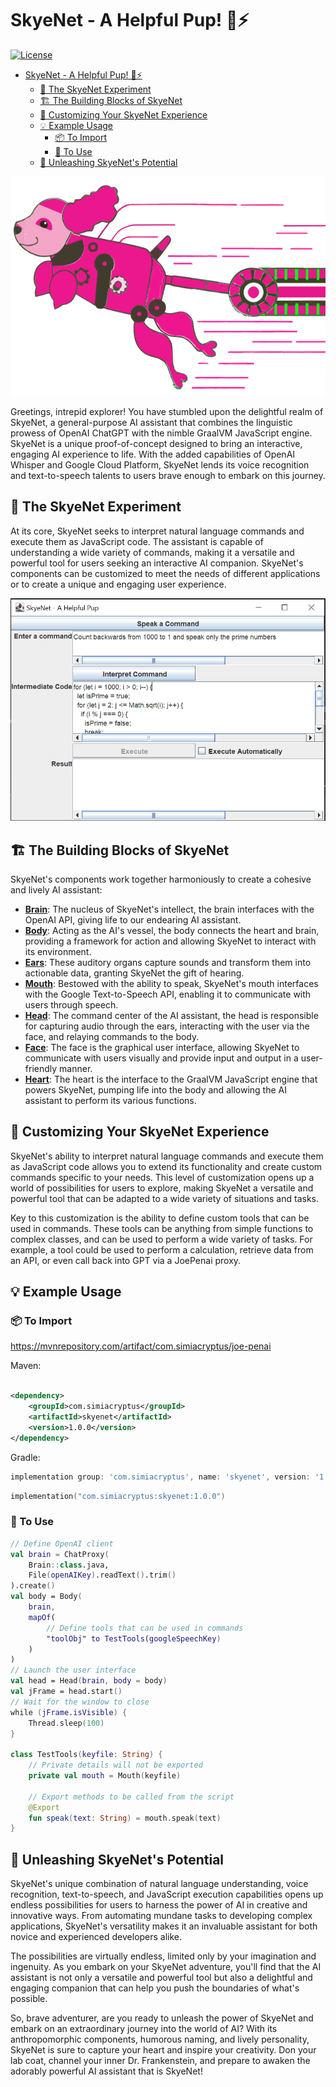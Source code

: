 # SkyeNet - A Helpful Pup! 🐾⚡

[![License](https://img.shields.io/badge/License-Apache%202.0-blue.svg)](https://www.apache.org/licenses/LICENSE-2.0)

<!-- TOC -->
* [SkyeNet - A Helpful Pup! 🐾⚡](#skyenet---a-helpful-pup-)
  * [🧪 The SkyeNet Experiment](#-the-skyenet-experiment)
  * [🏗️ The Building Blocks of SkyeNet](#-the-building-blocks-of-skyenet)
  * [🎨 Customizing Your SkyeNet Experience](#-customizing-your-skyenet-experience)
  * [💡 Example Usage](#-example-usage)
    * [📦 To Import](#-to-import)
    * [🌟 To Use](#-to-use)
  * [🚀 Unleashing SkyeNet's Potential](#-unleashing-skyenets-potential)
<!-- TOC -->

![SkyeNet](skyenet.svg)

Greetings, intrepid explorer! You have stumbled upon the delightful realm of SkyeNet, a general-purpose AI assistant
that combines the linguistic prowess of OpenAI ChatGPT with the nimble GraalVM JavaScript engine. SkyeNet is a unique
proof-of-concept designed to bring an interactive, engaging AI experience to life. With the added capabilities of OpenAI
Whisper and Google Cloud Platform, SkyeNet lends its voice recognition and text-to-speech talents to users brave enough
to embark on this journey.

## 🧪 The SkyeNet Experiment

At its core, SkyeNet seeks to interpret natural language commands and execute them as JavaScript code. The assistant is
capable of understanding a wide variety of commands, making it a versatile and powerful tool for users seeking an
interactive AI companion. SkyeNet's components can be customized to meet the needs of different applications or to
create a unique and engaging user experience.

![UI Screenshots](ui_screenshot.png)

## 🏗️ The Building Blocks of SkyeNet

SkyeNet's components work together harmoniously to create a cohesive and lively AI assistant:

* **[Brain](src/main/kotlin/com/simiacryptus/skyenet/Brain.kt)**: The nucleus of SkyeNet's intellect, the brain
  interfaces with the OpenAI API, giving life to our endearing AI assistant.
* **[Body](src/main/kotlin/com/simiacryptus/skyenet/Body.kt)**: Acting as the AI's vessel, the body connects the heart
  and brain, providing a framework for action and allowing SkyeNet to interact with its environment.
* **[Ears](src/main/kotlin/com/simiacryptus/skyenet/Ears.kt)**: These auditory organs capture sounds and transform them
  into actionable data, granting SkyeNet the gift of hearing.
* **[Mouth](src/main/kotlin/com/simiacryptus/skyenet/Mouth.kt)**: Bestowed with the ability to speak, SkyeNet's mouth
  interfaces with the Google Text-to-Speech API, enabling it to communicate with users through speech.
* **[Head](src/main/kotlin/com/simiacryptus/skyenet/Head.kt)**: The command center of the AI assistant, the head is
  responsible for capturing audio through the ears, interacting with the user via the face, and relaying commands to the
  body.
* **[Face](src/main/kotlin/com/simiacryptus/skyenet/Face.kt)**: The face is the graphical user interface, allowing
  SkyeNet to communicate with users visually and provide input and output in a user-friendly manner.
* **[Heart](src/main/kotlin/com/simiacryptus/skyenet/Heart.kt)**: The heart is the interface to the GraalVM JavaScript
  engine that powers SkyeNet, pumping life into the body and allowing the AI assistant to perform its various functions.

## 🎨 Customizing Your SkyeNet Experience

SkyeNet's ability to interpret natural language commands and execute them as JavaScript code allows you to
extend its functionality and create custom commands specific to your needs. This level of customization opens up a world
of possibilities for users to explore, making SkyeNet a versatile and powerful tool that can be adapted to a wide
variety of situations and tasks.

Key to this customization is the ability to define custom tools that can be used in commands. These tools can be
anything from simple functions to complex classes, and can be used to perform a wide variety of tasks. For example, a
tool could be used to perform a calculation, retrieve data from an API, or even call back into GPT via a JoePenai proxy.

## 💡 Example Usage

### 📦 To Import

https://mvnrepository.com/artifact/com.simiacryptus/joe-penai

Maven:

```xml

<dependency>
    <groupId>com.simiacryptus</groupId>
    <artifactId>skyenet</artifactId>
    <version>1.0.0</version>
</dependency>
```

Gradle:

```groovy
implementation group: 'com.simiacryptus', name: 'skyenet', version: '1.0.0'
```

```kotlin
implementation("com.simiacryptus:skyenet:1.0.0")
```

### 🌟 To Use

```kotlin
// Define OpenAI client
val brain = ChatProxy(
    Brain::class.java,
    File(openAIKey).readText().trim()
).create()
val body = Body(
    brain,
    mapOf(
        // Define tools that can be used in commands
        "toolObj" to TestTools(googleSpeechKey)
    )
)
// Launch the user interface
val head = Head(brain, body = body)
val jFrame = head.start()
// Wait for the window to close
while (jFrame.isVisible) {
    Thread.sleep(100)
}

class TestTools(keyfile: String) {
    // Private details will not be exported
    private val mouth = Mouth(keyfile)

    // Export methods to be called from the script
    @Export
    fun speak(text: String) = mouth.speak(text)
}
```

## 🚀 Unleashing SkyeNet's Potential

SkyeNet's unique combination of natural language understanding, voice recognition, text-to-speech, and JavaScript
execution capabilities opens up endless possibilities for users to harness the power of AI in creative and innovative
ways. From automating mundane tasks to developing complex applications, SkyeNet's versatility makes it an invaluable
assistant for both novice and experienced developers alike.

The possibilities are virtually endless, limited only by your imagination and ingenuity. As you embark on your SkyeNet
adventure, you'll find that the AI assistant is not only a versatile and powerful tool but also a delightful and
engaging companion that can help you push the boundaries of what's possible.

So, brave adventurer, are you ready to unleash the power of SkyeNet and embark on an extraordinary journey into the
world of AI? With its anthropomorphic components, humorous naming, and lively personality, SkyeNet is sure to capture
your heart and inspire your creativity. Don your lab coat, channel your inner Dr. Frankenstein, and prepare to awaken
the adorably powerful AI assistant that is SkyeNet!
